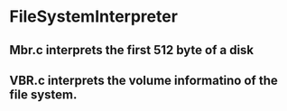 # FileSystemInterpreter
## Mbr.c interprets the first 512 byte of a disk
## VBR.c interprets the volume informatino of the file system.
